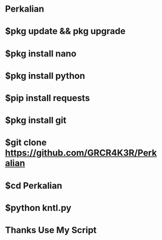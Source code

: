 # Perkalian
# $pkg update && pkg upgrade
# $pkg install nano
# $pkg install python
# $pip install requests
# $pkg install git
# $git clone https://github.com/GRCR4K3R/Perkalian
# $cd Perkalian
# $python kntl.py
# Thanks Use My Script
